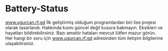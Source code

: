# Battery-Status
www.ugurcan.rf.gd
İlk geliştirmiş olduğum programlardan biri lise projesi olarak tasarlandı.
Hakkında kısmı güncel değil kusura bakmayın.
Eksikleri ve hayatları bildirebilirsiniz.
Bazı amatör hataları mevcut lütfen mazur görün. 
Her hangi bir soru için www.ugurcan.rf.gd adresinden tüm iletişim bilgilerine ulaşabilirsiniz.
